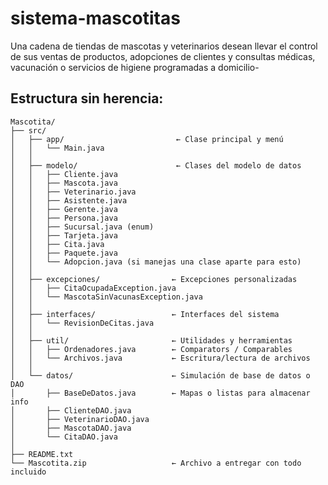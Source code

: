 # sistema-mascotitas
Una cadena de tiendas de mascotas y veterinarios desean llevar el control de sus ventas de  productos, adopciones de clientes y consultas médicas, vacunación o servicios de higiene  programadas a domicilio-

## Estructura sin herencia:
```
Mascotita/
├── src/
│   ├── app/                         ← Clase principal y menú
│   │   └── Main.java
│   │
│   ├── modelo/                      ← Clases del modelo de datos
│   │   ├── Cliente.java
│   │   ├── Mascota.java
│   │   ├── Veterinario.java
│   │   ├── Asistente.java
│   │   ├── Gerente.java
│   │   ├── Persona.java
│   │   ├── Sucursal.java (enum)
│   │   ├── Tarjeta.java
│   │   ├── Cita.java
│   │   ├── Paquete.java
│   │   └── Adopcion.java (si manejas una clase aparte para esto)
│   │
│   ├── excepciones/                ← Excepciones personalizadas
│   │   ├── CitaOcupadaException.java
│   │   └── MascotaSinVacunasException.java
│   │
│   ├── interfaces/                 ← Interfaces del sistema
│   │   └── RevisionDeCitas.java
│   │
│   ├── util/                       ← Utilidades y herramientas
│   │   ├── Ordenadores.java        ← Comparators / Comparables
│   │   └── Archivos.java           ← Escritura/lectura de archivos
│   │
│   └── datos/                      ← Simulación de base de datos o DAO
│       ├── BaseDeDatos.java        ← Mapas o listas para almacenar info
│       ├── ClienteDAO.java
│       ├── VeterinarioDAO.java
│       ├── MascotaDAO.java
│       └── CitaDAO.java
│
├── README.txt
└── Mascotita.zip                   ← Archivo a entregar con todo incluido
```
